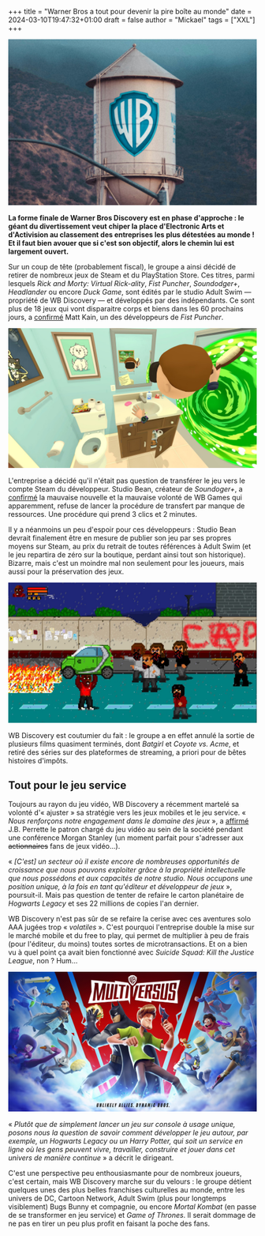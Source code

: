 +++
title = "Warner Bros a tout pour devenir la pire boîte au monde"
date = 2024-03-10T19:47:32+01:00
draft = false
author = "Mickael"
tags = ["XXL"]
+++

![WB](warnerbros.jpg "© Chase Yi (Unsplash)")

**La forme finale de Warner Bros Discovery est en phase d'approche : le géant du divertissement veut chiper la place d'Electronic Arts et d'Activision au classement des entreprises les plus détestées au monde ! Et il faut bien avouer que si c'est son objectif, alors le chemin lui est largement ouvert.**


Sur un coup de tête (probablement fiscal), le groupe a ainsi décidé de retirer de nombreux jeux de Steam et du PlayStation Store. Ces titres, parmi lesquels *Rick and Morty: Virtual Rick-ality*, *Fist Puncher*, *Soundodger+*, *Headlander* ou encore *Duck Game*, sont édités par le studio Adult Swim — propriété de WB Discovery — et développés par des indépendants. Ce sont plus de 18 jeux qui vont disparaitre corps et biens dans les 60 prochains jours, a [confirmé](https://steamcommunity.com/app/238630/discussions/0/4286935452896532419) Matt Kain, un des développeurs de *Fist Puncher*.

![Le jeu Rick et Morty](rickmorty.jpeg "Rick and Morty: Virtual Rick-ality.")

L'entreprise a décidé qu'il n'était pas question de transférer le jeu vers le compte Steam du développeur. Studio Bean, créateur de *Soundoger+*, a [confirmé](https://twitter.com/onemrbean/status/1765826777501372521) la mauvaise nouvelle et la mauvaise volonté de WB Games qui apparemment, refuse de lancer la procédure de transfert par manque de ressources. Une procédure qui prend 3 clics et 2 minutes.

Il y a néanmoins un peu d'espoir pour ces développeurs : Studio Bean devrait finalement être en mesure de publier son jeu par ses propres moyens sur Steam, au prix du retrait de toutes références à Adult Swim (et le jeu repartira de zéro sur la boutique, perdant ainsi tout son historique). Bizarre, mais c'est un moindre mal non seulement pour les joueurs, mais aussi pour la préservation des jeux.

![Fist Puncher](FistPuncher.jpeg "Fist Puncher.")


WB Discovery est coutumier du fait : le groupe a en effet annulé la sortie de plusieurs films quasiment terminés, dont *Batgirl* et *Coyote vs. Acme*, et retiré des séries sur des plateformes de streaming, a priori pour de bêtes histoires d'impôts.

## Tout pour le jeu service

Toujours au rayon du jeu vidéo, WB Discovery a récemment martelé sa volonté d'« ajuster » sa stratégie vers les jeux mobiles et le jeu service. « *Nous renforçons notre engagement dans le domaine des jeux* », a [affirmé](https://www.gamespot.com/articles/warner-bros-discusses-volatile-aaa-console-games-will-lean-into-free-to-play-and-mobile/1100-6521597/) J.B. Perrette le patron chargé du jeu vidéo au sein de la société pendant une conférence Morgan Stanley (un moment parfait pour s'adresser aux ~~actionnaires~~ fans de jeux vidéo…). 

« *[C'est] un secteur où il existe encore de nombreuses opportunités de croissance que nous pouvons exploiter grâce à la propriété intellectuelle que nous possédons et aux capacités de notre studio. Nous occupons une position unique, à la fois en tant qu'éditeur et développeur de jeux* », poursuit-il. Mais pas question de tenter de refaire le carton planétaire de *Hogwarts Legacy* et ses 22 millions de copies l'an dernier.

WB Discovery n'est pas sûr de se refaire la cerise avec ces aventures solo AAA jugées trop « *volatiles* ». C'est pourquoi l'entreprise double la mise sur le marché mobile et du free to play, qui permet de multiplier à peu de frais (pour l'éditeur, du moins) toutes sortes de microtransactions. Et on a bien vu à quel point ça avait bien fonctionné avec *Suicide Squad: Kill the Justice League*, non ? Hum…

![Fist Puncher](multiversus.jpeg "Multiversus est un des jeux service de WB Games qui a été plutôt bien accueilli avec son gameplay copié/collé de Smash.")

« *Plutôt que de simplement lancer un jeu sur console à usage unique, posons nous la question de savoir comment développer le jeu autour, par exemple, un Hogwarts Legacy ou un Harry Potter, qui soit un service en ligne où les gens peuvent vivre, travailler, construire et jouer dans cet univers de manière continue* » a décrit le dirigeant.

C'est une perspective peu enthousiasmante pour de nombreux joueurs, c'est certain, mais WB Discovery marche sur du velours : le groupe détient quelques unes des plus belles franchises culturelles au monde, entre les univers de DC, Cartoon Network, Adult Swim (plus pour longtemps visiblement)  Bugs Bunny et compagnie, ou encore *Mortal Kombat* (en passe de se transformer en jeu service) et *Game of Thrones*. Il serait dommage de ne pas en tirer un peu plus profit en faisant la poche des fans.